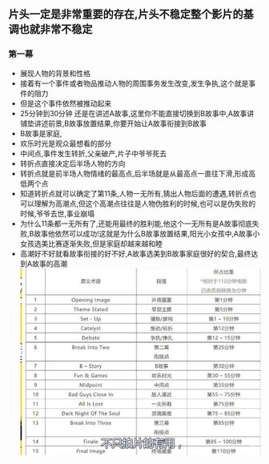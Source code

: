 ## 片头一定是非常重要的存在,片头不稳定整个影片的基调也就非常不稳定

### 第一幕
+ 展现人物的背景和性格
+ 接着有一个事件或者物品推动人物的周围事务发生改变,发生争执,这个就是事件的阻力
+ 但是这个事件依然被推动起来
+ 25分钟到30分钟  还是在讲述A故事,这里你不能直接切换到B故事中,A故事讲铺垫讲述前景,B故事放置结果,你要开始让A故事衔接到B故事
+ B故事是家庭,
+ 欢乐时光是观众最想看的部分
+ 中间点,事件发生转折,父亲破产,片子中爷爷死去
+ 转折点直接决定后半场人物的方向
+ 转折点就是前半场人物情绪的最高点,后半场就是从最高点一直往下滑,形成高低两个点
+ 知道转折点就可以确定了第11条,人物一无所有,猜出人物后面的遭遇,转折点也可以理解为高潮点,但这个高潮点往往是人物伪胜利的时候,也可以是伪失败的时候,爷爷去世,事业崩塌
+ 为什么11条都一无所有了,还能用最终的胜利能,他这个一无所有是A故事彻底失败,B故事他依然可以成功!这就是为什么B故事放置结果,阳光小女孩中,A故事小女孩选美比赛逐渐失败,但是家庭却越来越和睦
+ 高潮好不好就看故事衔接的好不好,A故事选美到B故事家庭很好的契合,最终达到A故事的高潮
![](2022-05-31-12-15-54.png)